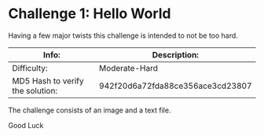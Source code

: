 # Challenge 1: Hello World

Having a few major twists this challenge is intended to not be too hard.

|Info:|Description:|
|-----|------------|
|Difficulty\:|Moderate-Hard|
|MD5 Hash to verify the solution:|942f20d6a72fda88ce356ace3cd23807|

The challenge consists of an image and a text file.

Good Luck

